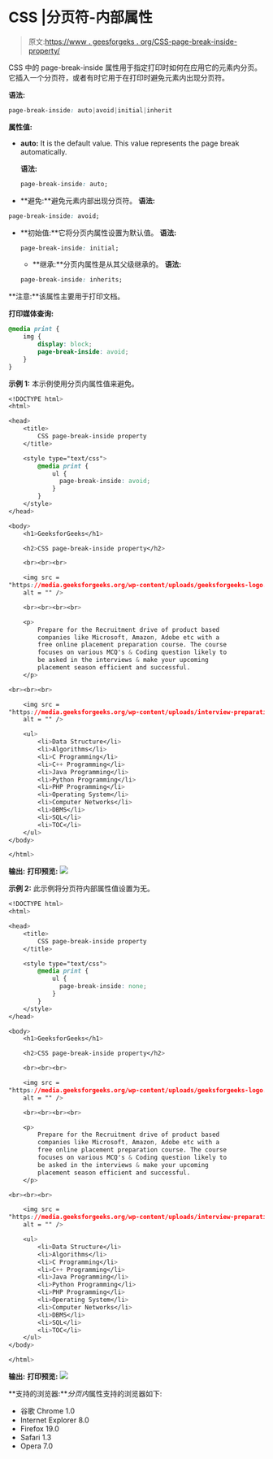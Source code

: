 # CSS |分页符-内部属性

> 原文:[https://www . geesforgeks . org/CSS-page-break-inside-property/](https://www.geeksforgeeks.org/css-page-break-inside-property/)

CSS 中的 page-break-inside 属性用于指定打印时如何在应用它的元素内分页。它插入一个分页符，或者有时它用于在打印时避免元素内出现分页符。

**语法:**

```css
page-break-inside: auto|avoid|initial|inherit
```

**属性值:**

*   **auto:** It is the default value. This value represents the page break automatically.

    **语法:**

    ```css
    page-break-inside: auto;
    ```

*   **避免:**避免元素内部出现分页符。
    **语法:**

```css
page-break-inside: avoid;
```

*   **初始值:**它将分页内属性设置为默认值。
    **语法:**

    ```css
    page-break-inside: initial;
    ```

    *   **继承:**分页内属性是从其父级继承的。
    **语法:**

    ```css
    page-break-inside: inherits;
    ```

**注意:**该属性主要用于打印文档。

**打印媒体查询:**

```css
@media print {
    img {
        display: block;
        page-break-inside: avoid;
    }
}
```

**示例 1:** 本示例使用分页内属性值来避免。

```css
<!DOCTYPE html>
<html>

<head>
    <title>
        CSS page-break-inside property
    </title>

    <style type="text/css">
        @media print {
            ul {
              page-break-inside: avoid;
            }
        }
    </style>
</head>

<body>
    <h1>GeeksforGeeks</h1>

    <h2>CSS page-break-inside property</h2>

    <br><br><br>

    <img src = 
"https://media.geeksforgeeks.org/wp-content/uploads/geeksforgeeks-logo.png" 
    alt = "" />

    <br><br><br><br>

    <p>
        Prepare for the Recruitment drive of product based
        companies like Microsoft, Amazon, Adobe etc with a
        free online placement preparation course. The course
        focuses on various MCQ's & Coding question likely to
        be asked in the interviews & make your upcoming 
        placement season efficient and successful. 
    </p>

<br><br><br>

    <img src = 
"https://media.geeksforgeeks.org/wp-content/uploads/interview-preparation-2.png"
    alt = "" />

    <ul>
        <li>Data Structure</li>
        <li>Algorithms</li>
        <li>C Programming</li>
        <li>C++ Programming</li>
        <li>Java Programming</li>
        <li>Python Programming</li>
        <li>PHP Programming</li>
        <li>Operating System</li>
        <li>Computer Networks</li>
        <li>DBMS</li>
        <li>SQL</li>
        <li>TOC</li>
    </ul>
</body>

</html>                    
```

**输出:**
**打印预览:**
![](img/a96dad74bb93e9b78311d9d0c049fde0.png)

**示例 2:** 此示例将分页符内部属性值设置为无。

```css
<!DOCTYPE html>
<html>

<head>
    <title>
        CSS page-break-inside property
    </title>

    <style type="text/css">
        @media print {
            ul {
              page-break-inside: none;
            }
        }
    </style>
</head>

<body>
    <h1>GeeksforGeeks</h1>

    <h2>CSS page-break-inside property</h2>

    <br><br><br>

    <img src = 
"https://media.geeksforgeeks.org/wp-content/uploads/geeksforgeeks-logo.png" 
    alt = "" />

    <br><br><br><br>

    <p>
        Prepare for the Recruitment drive of product based
        companies like Microsoft, Amazon, Adobe etc with a
        free online placement preparation course. The course
        focuses on various MCQ's & Coding question likely to
        be asked in the interviews & make your upcoming 
        placement season efficient and successful. 
    </p>

<br><br><br>

    <img src = 
"https://media.geeksforgeeks.org/wp-content/uploads/interview-preparation-2.png"
    alt = "" />

    <ul>
        <li>Data Structure</li>
        <li>Algorithms</li>
        <li>C Programming</li>
        <li>C++ Programming</li>
        <li>Java Programming</li>
        <li>Python Programming</li>
        <li>PHP Programming</li>
        <li>Operating System</li>
        <li>Computer Networks</li>
        <li>DBMS</li>
        <li>SQL</li>
        <li>TOC</li>
    </ul>
</body>

</html>                    
```

**输出:**
**打印预览:**
![](img/0ec39a9a531edda66c8d2ee51bb03c5c.png)

**支持的浏览器:***分页内*属性支持的浏览器如下:

*   谷歌 Chrome 1.0
*   Internet Explorer 8.0
*   Firefox 19.0
*   Safari 1.3
*   Opera 7.0